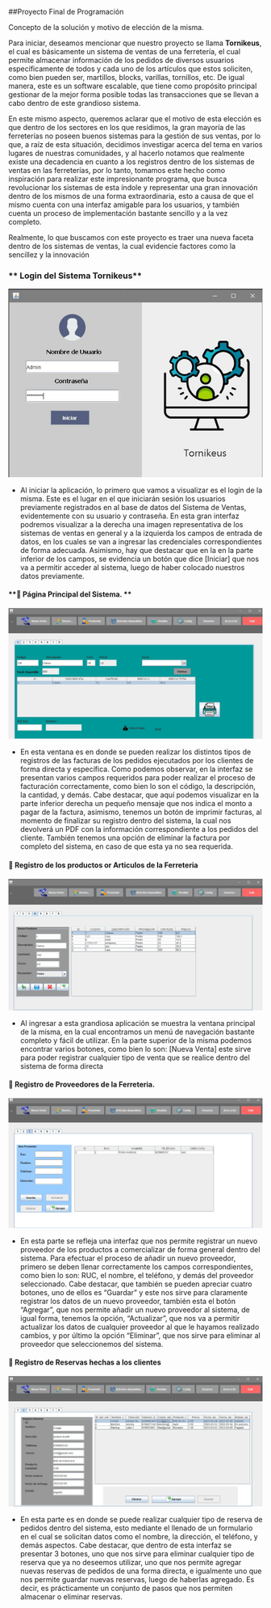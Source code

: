 
##Proyecto Final de Programación


Concepto de la solución y motivo de elección de la misma. 

Para iniciar, deseamos mencionar que nuestro proyecto se llama **Tornikeus**, el cual es básicamente un sistema de ventas de una ferretería, el cual permite almacenar información de los pedidos de diversos usuarios específicamente de todos y cada uno de los artículos que estos soliciten, como bien pueden ser, martillos, blocks, varillas, tornillos, etc. De igual manera, este es un software escalable, que tiene como propósito principal gestionar de la mejor forma posible todas las transacciones que se llevan a cabo dentro de este grandioso sistema. 

En este mismo aspecto, queremos aclarar que el motivo de esta elección es que dentro de los sectores en los que residimos, la gran mayoría de las ferreterías no poseen buenos sistemas para la gestión de sus ventas, por lo que, a raíz de esta situación, decidimos investigar acerca del tema en varios lugares de nuestras comunidades, y al hacerlo notamos que realmente existe una decadencia en cuanto a los registros dentro de los sistemas de ventas en las ferreterías, por lo tanto, tomamos este hecho como inspiración para realizar este impresionante programa, que busca revolucionar los sistemas de esta índole y representar una gran innovación dentro de los mismos de una forma extraordinaria, esto a causa de que el mismo cuenta con una interfaz amigable para los usuarios, y también cuenta un proceso de implementación bastante sencillo y a la vez completo. 

Realmente, lo que buscamos con este proyecto es traer una nueva faceta dentro de los sistemas de ventas, la cual evidencie factores como la sencillez y la innovación
### **	Login del Sistema Tornikeus** 
 ![](https://github.com/maiykt/erwerewr/blob/main/WhatsApp%20Image%202023-04-15%20at%2011.56.25%20PM.jpeg?raw=true) 
 
-  Al iniciar la aplicación, lo primero que vamos a visualizar es el login de la misma. Este es el lugar en el que iniciarán sesión los usuarios previamente registrados en al base de datos del Sistema de Ventas, evidentemente con su usuario y contraseña. En esta gran interfaz podremos visualizar a la derecha una imagen representativa de los sistemas de ventas en general y a la izquierda los campos de entrada de datos, en los cuales se van a ingresar las credenciales correspondientes de forma adecuada. Asimismo, hay que destacar que en la en la parte inferior de los campos, se evidencia un botón que dice [Iniciar] que nos va a permitir acceder al sistema, luego de haber colocado nuestros datos previamente. 
 
####  **	Página Principal del Sistema. **
 ![](https://github.com/maiykt/erwerewr/blob/main/WhatsApp%20Image%202023-04-16%20at%2012.32.54%20AM.jpeg?raw=true)
  -  En esta ventana es en donde se pueden realizar los distintos tipos de registros de las facturas de los pedidos ejecutados por los clientes de forma directa y específica. Como podemos observar, en la interfaz se presentan varios campos requeridos para poder realizar el proceso de facturación correctamente, como bien lo son el código, la descripción, la cantidad, y demás. Cabe destacar, que aquí podemos visualizar en la parte inferior derecha un pequeño mensaje que nos indica el monto a pagar de la factura, asimismo, tenemos un botón de imprimir facturas, al momento de finalizar su registro dentro del sistema, la cual nos devolverá un PDF con la información correspondiente a los pedidos del cliente. También tenemos una opción de eliminar la factura por completo del sistema, en caso de que esta ya no sea requerida. 

#### **	Registro de los productos or Articulos de la Ferreteria**

 ![](https://github.com/maiykt/erwerewr/blob/main/WhatsApp%20Image%202023-04-16%20at%2012.05.04%20AM.jpeg?raw=true)
- Al ingresar a esta grandiosa aplicación se muestra la ventana principal de la misma, en la cual encontramos un menú de navegación bastante completo y fácil de utilizar. En la parte superior de la misma podemos encontrar varios botones, como bien lo son: [Nueva Venta] este sirve para poder registrar cualquier tipo de venta que se realice dentro del sistema de forma directa

#### 	Registro de Proveedores de la Ferreteria. 

 ![](https://github.com/maiykt/erwerewr/blob/main/WhatsApp%20Image%202023-04-16%20at%2012.29.44%20AM.jpeg?raw=true)
- En esta parte se refleja una interfaz que nos permite registrar un nuevo proveedor de los productos a comercializar de forma general dentro del sistema. Para efectuar el proceso de añadir un nuevo proveedor, primero se deben llenar correctamente los campos correspondientes, como bien lo son: RUC, el nombre, el teléfono, y demás del proveedor seleccionado. Cabe destacar, que también se pueden apreciar cuatro botones, uno de ellos es “Guardar” y este nos  sirve para claramente registrar los datos de un nuevo proveedor, también esta el botón “Agregar”, que nos permite añadir un nuevo proveedor al sistema, de igual forma, tenemos la opción, “Actualizar”, que nos va a permitir actualizar los datos de cualquier  proveedor al que le hayamos realizado cambios, y por último la opción “Eliminar”, que nos sirve para eliminar al proveedor que seleccionemos del sistema. 

#### 	Registro de Reservas hechas a los clientes 
 ![](https://github.com/maiykt/erwerewr/blob/main/WhatsApp%20Image%202023-04-16%20at%2012.30.15%20AM.jpeg?raw=true)
 
-  En esta parte es en donde se puede realizar cualquier tipo de reserva de pedidos dentro del sistema, esto mediante el llenado de un formulario en el cual se solicitan datos como el nombre, la dirección, el teléfono, y demás aspectos. Cabe destacar, que dentro de esta interfaz se presentar 3 botones, uno que nos sirve para eliminar cualquier tipo de reserva que ya no deseemos utilizar, uno que nos permite agregar nuevas reservas de pedidos de una forma directa, e igualmente uno que nos permite guardar nuevas reservas, luego de haberlas agregado. Es decir, es prácticamente un conjunto de pasos que nos permiten almacenar o eliminar reservas. 



